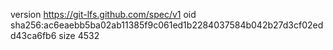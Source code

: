 version https://git-lfs.github.com/spec/v1
oid sha256:ac6eaebb5ba02ab11385f9c061ed1b2284037584b042b27d3cf02edd43ca6fb6
size 4532
